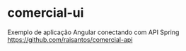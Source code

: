 # comercial-ui
Exemplo de aplicação Angular conectando com API Spring https://github.com/raisantos/comercial-api
